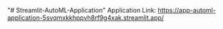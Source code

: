 "# Streamlit-AutoML-Application" 
Application Link: https://app-automl-application-5svqmxkkhppvh8rf9g4xak.streamlit.app/ 
